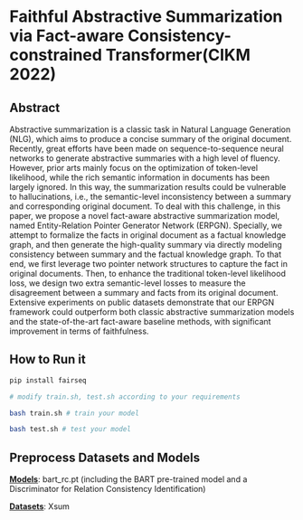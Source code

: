 # Faithful Abstractive Summarization via Fact-aware Consistency-constrained Transformer(CIKM 2022)

## Abstract
Abstractive summarization is a classic task in Natural Language Generation (NLG), which aims to produce a concise summary of the original document. Recently, great efforts have been made on sequence-to-sequence neural networks to generate abstractive summaries with a high level of fluency. However, prior arts mainly focus on the optimization of token-level likelihood, while the rich semantic information in documents has been largely ignored. In this way, the summarization results could be vulnerable to hallucinations, i.e., the semantic-level inconsistency between a summary and corresponding original document. To deal with this challenge, in this paper, we propose a novel fact-aware abstractive summarization model, named Entity-Relation Pointer Generator Network (ERPGN). Specially, we attempt to formalize the facts in original document as a factual knowledge graph, and then generate the high-quality summary via directly modeling consistency between summary and the factual knowledge graph. To that end, we first leverage two pointer network structures to capture the fact in original documents. Then, to enhance the traditional token-level likelihood loss, we design two extra semantic-level losses to measure the disagreement between a summary and facts from its original document. Extensive experiments on public datasets demonstrate that our ERPGN framework could outperform both classic abstractive summarization models and the state-of-the-art fact-aware baseline methods, with significant improvement in terms of faithfulness.


## How to Run it
```bash
pip install fairseq

# modify train.sh, test.sh according to your requirements

bash train.sh # train your model

bash test.sh # test your model
```

## Preprocess Datasets and Models

[**Models**](https://drive.google.com/drive/u/0/folders/1gdXsWamuYtOHZhMVZVHwPviIeR--r8yr): bart_rc.pt (including the BART pre-trained model and a Discriminator for Relation Consistency Identification)

[**Datasets**](https://drive.google.com/drive/u/0/folders/1gdXsWamuYtOHZhMVZVHwPviIeR--r8yr): Xsum

